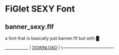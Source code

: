 # FiGlet SEXY Font
## banner_sexy.flf

a font that is basically just banner.flf but with █

\____________
| [DOWNLOAD](./banner_sexy.flf) |
\————————————
